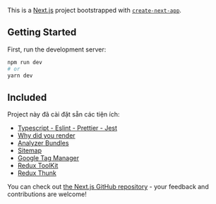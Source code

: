 This is a [Next.js](https://nextjs.org/) project bootstrapped with [`create-next-app`](https://github.com/vercel/next.js/tree/canary/packages/create-next-app).

## Getting Started

First, run the development server:

```bash
npm run dev
# or
yarn dev
```

## Included

Project này đã cài đặt sẵn các tiện ích:

- [Typescript - Eslint - Prettier - Jest](https://github.com/vercel/next.js/tree/canary/examples/with-typescript-eslint-jest)
- [Why did you render](https://github.com/vercel/next.js/tree/canary/examples/with-why-did-you-render)
- [Analyzer Bundles](https://github.com/vercel/next.js/tree/canary/examples/analyze-bundles)
- [Sitemap](https://github.com/vercel/next.js/tree/canary/examples/with-next-sitemap)
- [Google Tag Manager](https://github.com/vercel/next.js/tree/canary/examples/with-google-tag-manager)
- [Redux ToolKit](https://redux-toolkit.js.org/)
- [Redux Thunk](https://redux-toolkit.js.org/api/createAsyncThunk)

You can check out [the Next.js GitHub repository](https://github.com/vercel/next.js/) - your feedback and contributions are welcome!
